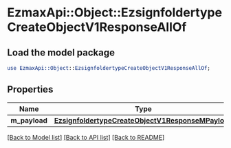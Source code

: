 # EzmaxApi::Object::EzsignfoldertypeCreateObjectV1ResponseAllOf

## Load the model package
```perl
use EzmaxApi::Object::EzsignfoldertypeCreateObjectV1ResponseAllOf;
```

## Properties
Name | Type | Description | Notes
------------ | ------------- | ------------- | -------------
**m_payload** | [**EzsignfoldertypeCreateObjectV1ResponseMPayload**](EzsignfoldertypeCreateObjectV1ResponseMPayload.md) |  | 

[[Back to Model list]](../README.md#documentation-for-models) [[Back to API list]](../README.md#documentation-for-api-endpoints) [[Back to README]](../README.md)


